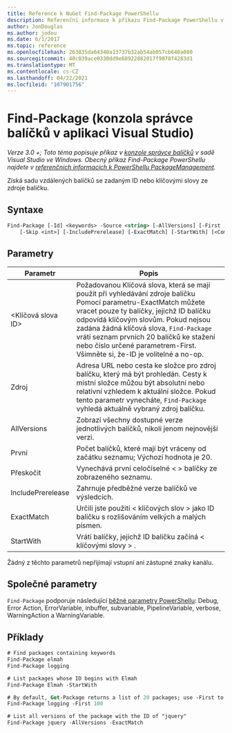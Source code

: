 ```yaml
---
title: Reference k NuGet Find-Package PowerShellu
description: Referenční informace k příkazu Find-Package PowerShellu v konzole správce balíčků NuGet v aplikaci Visual Studio.
author: JonDouglas
ms.author: jodou
ms.date: 6/1/2017
ms.topic: reference
ms.openlocfilehash: 263835da64340a13737b32ab54ab057cb640a080
ms.sourcegitcommit: 40c039ace0330dd9e68922882017f9878f4283d1
ms.translationtype: MT
ms.contentlocale: cs-CZ
ms.lasthandoff: 04/22/2021
ms.locfileid: "107901756"
---
```

# <a name="find-package-package-manager-console-in-visual-studio"></a>Find-Package (konzola správce balíčků v aplikaci Visual Studio)

*Verze 3.0 +; Toto téma popisuje příkaz v [konzole správce balíčků](../../consume-packages/install-use-packages-powershell.md) v sadě Visual Studio ve Windows. Obecný příkaz Find-Package PowerShellu najdete v [referenčních informacích k PowerShellu PackageManagement](/powershell/module/packagemanagement).*

Získá sadu vzdálených balíčků se zadaným ID nebo klíčovými slovy ze zdroje balíčku.

## <a name="syntax"></a>Syntaxe

```ps
Find-Package [-Id] <keywords> -Source <string> [-AllVersions] [-First [<int>]]
    [-Skip <int>] [-IncludePrerelease] [-ExactMatch] [-StartWith] [<CommonParameters>]
```

## <a name="parameters"></a>Parametry

| Parametr | Popis |
| --- | --- |
| &lt;Klíčová slova ID&gt; | Požadovanou Klíčová slova, která se mají použít při vyhledávání zdroje balíčku Pomocí parametru-ExactMatch můžete vracet pouze ty balíčky, jejichž ID balíčku odpovídá klíčovým slovům. Pokud nejsou zadána žádná klíčová slova, `Find-Package` vrátí seznam prvních 20 balíčků ke stažení nebo číslo určené parametrem-First. Všimněte si, že-ID je volitelné a no-op. |
| Zdroj | Adresa URL nebo cesta ke složce pro zdroj balíčku, který má být prohledán. Cesty k místní složce můžou být absolutní nebo relativní vzhledem k aktuální složce. Pokud tento parametr vynecháte, `Find-Package` vyhledá aktuálně vybraný zdroj balíčku. |
| AllVersions | Zobrazí všechny dostupné verze jednotlivých balíčků, nikoli jenom nejnovější verzi. |
| První | Počet balíčků, které mají být vráceny od začátku seznamu; Výchozí hodnota je 20. |
| Přeskočit | Vynechává první celočíselné &lt; &gt; balíčky ze zobrazeného seznamu.  |
| IncludePrerelease | Zahrnuje předběžné verze balíčků ve výsledcích. |
| ExactMatch | Určili jste použití &lt; klíčových slov &gt; jako ID balíčku s rozlišováním velkých a malých písmen. |
| StartWith | Vrátí balíčky, jejichž ID balíčku začíná &lt; klíčovými slovy &gt; . |

Žádný z těchto parametrů nepřijímají vstupní ani zástupné znaky kanálu.

## <a name="common-parameters"></a>Společné parametry

`Find-Package` podporuje následující [běžné parametry PowerShellu](/powershell/module/microsoft.powershell.core/about/about_commonparameters): Debug, Error Action, ErrorVariable, inbuffer, subvariable, PipelineVariable, verbose, WarningAction a WarningVariable.

## <a name="examples"></a>Příklady

```ps
# Find packages containing keywords
Find-Package elmah
Find-Package logging

# List packages whose ID begins with Elmah
Find-Package Elmah -StartWith

# By default, Get-Package returns a list of 20 packages; use -First to show more
Find-Package logging -First 100

# List all versions of the package with the ID of "jquery"
Find-Package jquery -AllVersions -ExactMatch
```